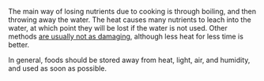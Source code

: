 The main way of losing nutrients due to cooking is through boiling,
and then throwing away the water. The heat causes many nutrients to
leach into the water, at which point they will be lost if the water
is not used. Other methods [are usually not as damaging](https://www.ars.usda.gov/ARSUserFiles/80400525/Data/retn/retn06.pdf),
although less heat for less time is better.

In general, foods should be stored away from heat, light, air, and humidity,
and used as soon as possible.
